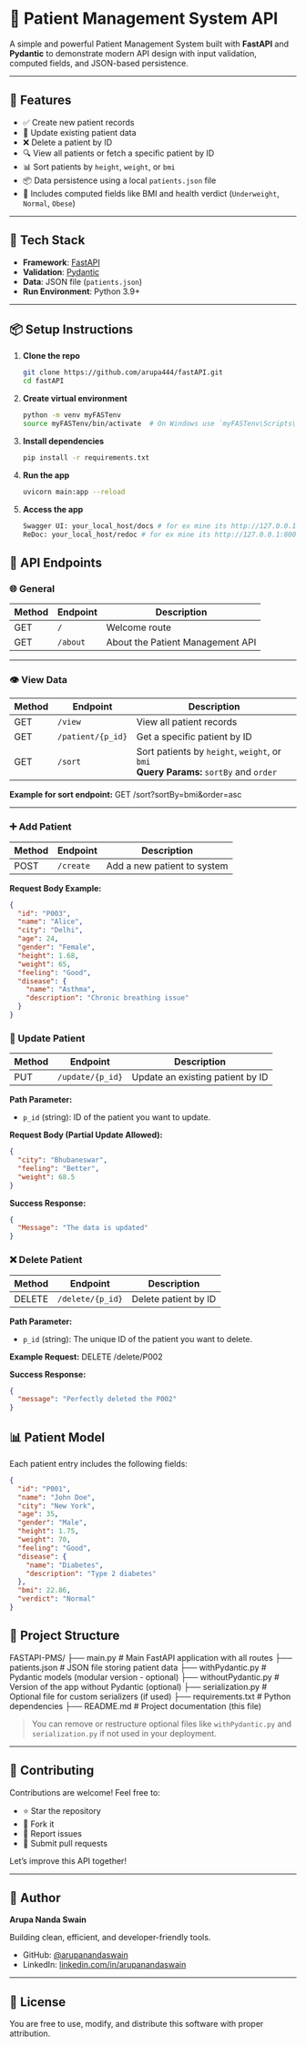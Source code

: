# 🏥 Patient Management System API

A simple and powerful Patient Management System built with **FastAPI** and **Pydantic** to demonstrate modern API design with input validation, computed fields, and JSON-based persistence.

---


## 🚀 Features

- ✅ Create new patient records
- 📝 Update existing patient data
- ❌ Delete a patient by ID
- 🔍 View all patients or fetch a specific patient by ID
- 📊 Sort patients by `height`, `weight`, or `bmi`
- 📦 Data persistence using a local `patients.json` file
- 🧠 Includes computed fields like BMI and health verdict (`Underweight`, `Normal`, `Obese`)

---

## 🧰 Tech Stack

- **Framework**: [FastAPI](https://fastapi.tiangolo.com/)
- **Validation**: [Pydantic](https://docs.pydantic.dev/)
- **Data**: JSON file (`patients.json`)
- **Run Environment**: Python 3.9+

---

## 📦 Setup Instructions

1. **Clone the repo**
   ```bash
   git clone https://github.com/arupa444/fastAPI.git
   cd fastAPI
   ```
2. **Create virtual environment**
   ```bash
   python -m venv myFASTenv
   source myFASTenv/bin/activate  # On Windows use `myFASTenv\Scripts\activate`
   ```
3. **Install dependencies**
   ```bash
   pip install -r requirements.txt
   ```
4. **Run the app**
   ```bash
   uvicorn main:app --reload
   ```
5. **Access the app**
   ```bash
   Swagger UI: your_local_host/docs # for ex mine its http://127.0.0.1:8000/docs
   ReDoc: your_local_host/redoc # for ex mine its http://127.0.0.1:8000/redoc
   ```

## 🧪 API Endpoints

### 🌐 General

| Method | Endpoint       | Description                                 |
|--------|----------------|---------------------------------------------|
| GET    | `/`            | Welcome route                               |
| GET    | `/about`       | About the Patient Management API            |

---

### 👁️ View Data

| Method | Endpoint           | Description                                   |
|--------|--------------------|-----------------------------------------------|
| GET    | `/view`            | View all patient records                      |
| GET    | `/patient/{p_id}`  | Get a specific patient by ID                  |
| GET    | `/sort`            | Sort patients by `height`, `weight`, or `bmi`<br>**Query Params:** `sortBy` and `order` |

**Example for sort endpoint:**
GET /sort?sortBy=bmi&order=asc


---

### ➕ Add Patient

| Method | Endpoint    | Description                 |
|--------|-------------|-----------------------------|
| POST   | `/create`   | Add a new patient to system |

**Request Body Example:**
```json
{
  "id": "P003",
  "name": "Alice",
  "city": "Delhi",
  "age": 24,
  "gender": "Female",
  "height": 1.68,
  "weight": 65,
  "feeling": "Good",
  "disease": {
    "name": "Asthma",
    "description": "Chronic breathing issue"
  }
}
```
### 🔁 Update Patient

| Method | Endpoint           | Description                        |
|--------|--------------------|------------------------------------|
| PUT    | `/update/{p_id}`   | Update an existing patient by ID   |

**Path Parameter:**

- `p_id` (string): ID of the patient you want to update.

**Request Body (Partial Update Allowed):**
```json
{
  "city": "Bhubaneswar",
  "feeling": "Better",
  "weight": 68.5
}
```

**Success Response:**
```json
{
  "Message": "The data is updated"
}
```
### ❌ Delete Patient

| Method | Endpoint           | Description            |
|--------|--------------------|------------------------|
| DELETE | `/delete/{p_id}`   | Delete patient by ID   |

**Path Parameter:**

- `p_id` (string): The unique ID of the patient you want to delete.

**Example Request:**
DELETE /delete/P002


**Success Response:**
```json
{
  "message": "Perfectly deleted the P002"
}
```
## 📊 Patient Model

Each patient entry includes the following fields:

```json
{
  "id": "P001",
  "name": "John Doe",
  "city": "New York",
  "age": 35,
  "gender": "Male",
  "height": 1.75,
  "weight": 70,
  "feeling": "Good",
  "disease": {
    "name": "Diabetes",
    "description": "Type 2 diabetes"
  },
  "bmi": 22.86,
  "verdict": "Normal"
}
```
## 📁 Project Structure
FASTAPI-PMS/
├── main.py # Main FastAPI application with all routes
├── patients.json # JSON file storing patient data
├── withPydantic.py # Pydantic models (modular version - optional)
├── withoutPydantic.py # Version of the app without Pydantic (optional)
├── serialization.py # Optional file for custom serializers (if used)
├── requirements.txt # Python dependencies
├── README.md # Project documentation (this file)


> You can remove or restructure optional files like `withPydantic.py` and `serialization.py` if not used in your deployment.

---

## 🤝 Contributing

Contributions are welcome! Feel free to:

- ⭐ Star the repository
- 🍴 Fork it
- 🐛 Report issues
- 🔧 Submit pull requests

Let’s improve this API together!

---

## 🧑 Author

**Arupa Nanda Swain**

Building clean, efficient, and developer-friendly tools.

- GitHub: [@arupanandaswain](https://github.com/arupanandaswain)
- LinkedIn: [linkedin.com/in/arupanandaswain](https://linkedin.com/in/arupanandaswain)

---

## 📜 License

You are free to use, modify, and distribute this software with proper attribution.

